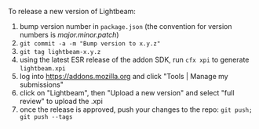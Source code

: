 To release a new version of Lightbeam:

1. bump version number in `package.json` (the convention for version numbers is *major.minor.patch*)
2. `git commit -a -m "Bump version to x.y.z"`
3. `git tag lightbeam-x.y.z`
4. using the latest ESR release of the addon SDK, run `cfx xpi` to generate `lightbeam.xpi`
5. log into <https://addons.mozilla.org> and click "Tools | Manage my submissions"
6. click on "Lightbeam", then "Upload a new version" and select "full review" to upload the .xpi
7. once the release is approved, push your changes to the repo: `git push; git push --tags`
